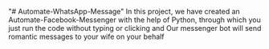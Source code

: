 "# Automate-WhatsApp-Message" 
 In this project,
 we have created an Automate-Facebook-Messenger with the help of Python, 
 through which you just run the code without typing or clicking and Our messenger bot will send romantic messages to your wife on your behalf
